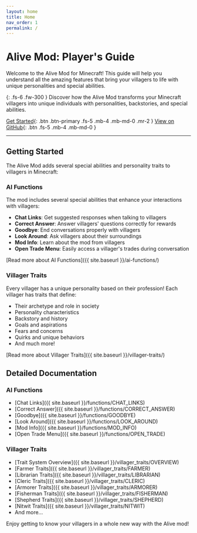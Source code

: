 ```yaml
---
layout: home
title: Home
nav_order: 1
permalink: /
---
```


# Alive Mod: Player's Guide

Welcome to the Alive Mod for Minecraft! This guide will help you understand all the amazing features that bring your villagers to life with unique personalities and special abilities.

{: .fs-6 .fw-300 }
Discover how the Alive Mod transforms your Minecraft villagers into unique individuals with personalities, backstories, and special abilities.

[Get Started](#getting-started){: .btn .btn-primary .fs-5 .mb-4 .mb-md-0 .mr-2 }
[View on GitHub](https://github.com/Baarilliant-ai/alive-mod){: .btn .fs-5 .mb-4 .mb-md-0 }

---

## Getting Started

The Alive Mod adds several special abilities and personality traits to villagers in Minecraft:

### AI Functions

The mod includes several special abilities that enhance your interactions with villagers:

- **Chat Links**: Get suggested responses when talking to villagers
- **Correct Answer**: Answer villagers' questions correctly for rewards
- **Goodbye**: End conversations properly with villagers
- **Look Around**: Ask villagers about their surroundings
- **Mod Info**: Learn about the mod from villagers
- **Open Trade Menu**: Easily access a villager's trades during conversation

[Read more about AI Functions]({{ site.baseurl }}/ai-functions/)

### Villager Traits

Every villager has a unique personality based on their profession! Each villager has traits that define:

- Their archetype and role in society
- Personality characteristics
- Backstory and history
- Goals and aspirations
- Fears and concerns
- Quirks and unique behaviors
- And much more!

[Read more about Villager Traits]({{ site.baseurl }}/villager-traits/)

## Detailed Documentation

### AI Functions

- [Chat Links]({{ site.baseurl }}/functions/CHAT_LINKS)
- [Correct Answer]({{ site.baseurl }}/functions/CORRECT_ANSWER)
- [Goodbye]({{ site.baseurl }}/functions/GOODBYE)
- [Look Around]({{ site.baseurl }}/functions/LOOK_AROUND)
- [Mod Info]({{ site.baseurl }}/functions/MOD_INFO)
- [Open Trade Menu]({{ site.baseurl }}/functions/OPEN_TRADE)

### Villager Traits

- [Trait System Overview]({{ site.baseurl }}/villager_traits/OVERVIEW)
- [Farmer Traits]({{ site.baseurl }}/villager_traits/FARMER)
- [Librarian Traits]({{ site.baseurl }}/villager_traits/LIBRARIAN)
- [Cleric Traits]({{ site.baseurl }}/villager_traits/CLERIC)
- [Armorer Traits]({{ site.baseurl }}/villager_traits/ARMORER)
- [Fisherman Traits]({{ site.baseurl }}/villager_traits/FISHERMAN)
- [Shepherd Traits]({{ site.baseurl }}/villager_traits/SHEPHERD)
- [Nitwit Traits]({{ site.baseurl }}/villager_traits/NITWIT)
- And more...

Enjoy getting to know your villagers in a whole new way with the Alive mod!
